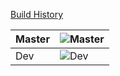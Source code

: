 [Build History](https://ci.appveyor.com/project/rjrudman/soclosevotetracker/history)

| Master | ![Master](https://ci.appveyor.com/api/projects/status/1q7ysl8v12tq46aw?svg=true) |
| --- | --- |
| Dev | ![Dev](https://ci.appveyor.com/api/projects/status/1q7ysl8v12tq46aw/branch/master?svg=true) |
